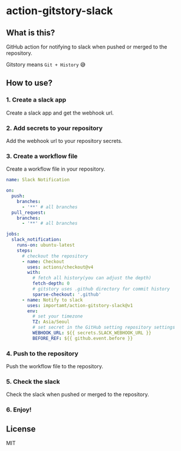 # action-gitstory-slack

## What is this?

GitHub action for notifying to slack when pushed or merged to the repository.

Gitstory means `Git + History` 😅

## How to use?

### 1. Create a slack app

Create a slack app and get the webhook url.

### 2. Add secrets to your repository

Add the webhook url to your repository secrets.

### 3. Create a workflow file

Create a workflow file in your repository.

```yaml
name: Slack Notification

on:
  push:
    branches:
      - '**' # all branches
  pull_request:
    branches:
      - '**' # all branches

jobs:
  slack_notification:
    runs-on: ubuntu-latest
    steps:
      # checkout the repository
      - name: Checkout
        uses: actions/checkout@v4
        with:
          # fetch all history(you can adjust the depth)
          fetch-depth: 0
          # gitstory uses .github directory for commit history
          sparse-checkout: '.github'
      - name: Notify to slack
        uses: importamt/action-gitstory-slack@v1
        env:
          # set your timezone
          TZ: Asia/Seoul
          # set secret in the GitHub setting repository settings
          WEBHOOK_URL: ${{ secrets.SLACK_WEBHOOK_URL }}
          BEFORE_REF: ${{ github.event.before }}
```

### 4. Push to the repository

Push the workflow file to the repository.

### 5. Check the slack

Check the slack when pushed or merged to the repository.

### 6. Enjoy!

## License

MIT
